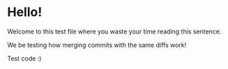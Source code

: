# Hello!

Welcome to this test file where you waste your time reading this sentence.

We be testing how merging commits with the same diffs work!

Test code :)